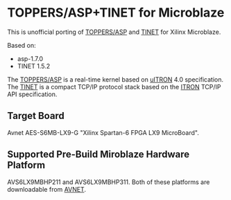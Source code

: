 TOPPERS/ASP+TINET for Microblaze
=====

This is unofficial porting of [TOPPERS/ASP][TOPPERS/ASP] and [TINET][TINET] for Xilinx Microblaze.

Based on:

 * asp-1.7.0
 * TINET 1.5.2

The [TOPPERS/ASP] is a real-time kernel based on [uITRON][ITRON] 4.0 specification.
The [TINET] is a compact TCP/IP protocol stack based on the [ITRON] TCP/IP API specification.


[TOPPERS/ASP]: http://www.toppers.jp/en/index.html
[TINET]: http://www.toppers.jp/en/tinet.html
[ITRON]: http://www.t-engine.org/

Target Board
-----

Avnet AES-S6MB-LX9-G "Xilinx Spartan-6 FPGA LX9 MicroBoard".



Supported Pre-Build Miroblaze Hardware Platform
-----

AVS6LX9MBHP211 and AVS6LX9MBHP311.
Both of these platforms are downloadable from [AVNET][AVNET].

[AVNET]: http://www.em.avnet.com/en-us/design/drc/Pages/Xilinx-Spartan-6-FPGA-LX9-MicroBoard.aspx


